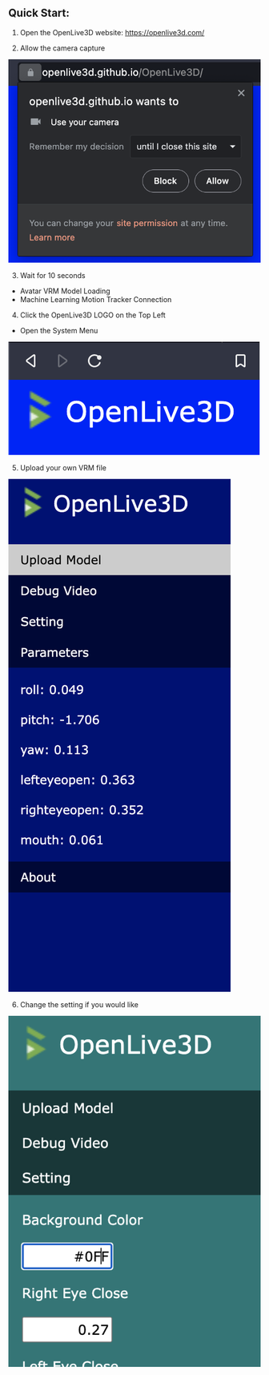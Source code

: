 ## Quick Start:

1. Open the OpenLive3D website: https://openlive3d.com/

2. Allow the camera capture

![Camera Permission](asset/doc/allow-camera.png)

3. Wait for 10 seconds
 - Avatar VRM Model Loading
 - Machine Learning Motion Tracker Connection

4. Click the OpenLive3D LOGO on the Top Left
 - Open the System Menu

![System Menu](asset/doc/system-menu.png)

5. Upload your own VRM file

![Upload](asset/doc/upload.png)

6. Change the setting if you would like

![Setting](asset/doc/setting.png)
